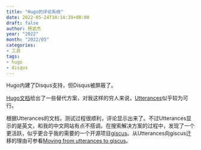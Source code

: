 ```yaml
---
title: "Hugo的评论系统"
date: 2022-05-24T10:14:39+08:00
draft: false
author: 杨武杰
year: "2022"
month: "2022/05"
categories:
- 工具
tags:
- hugo
- disqus
---
```

Hugo内建了Disqus支持，但Disqus被屏蔽了。
<!--more-->
[Hugo文档](https://gohugo.io/content-management/comments/)给出了一些替代方案，对我这样的穷人来说，[Utterances](https://utteranc.es/)似乎较为可行。

根据Utterances的文档，测试过程很顺利，评论显示出来了。不过Utterances显示的是英文，和我的中文网站有点不搭调。在搜索解决方案的过程中，发现了一个更活跃，似乎更合乎我的需要的一个开源项目[giscus](https://giscus.app/zh-CN)。从Utterances向giscus迁移的理由可参看[Moving from utterances to giscus](https://shipit.dev/posts/from-utterances-to-giscus.html)。
